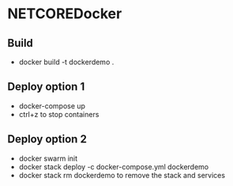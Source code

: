 # NETCOREDocker
## Build
- docker build -t dockerdemo .

## Deploy option 1
- docker-compose up 
- ctrl+z to stop containers

## Deploy option 2
- docker swarm init
- docker stack deploy -c docker-compose.yml dockerdemo
- docker stack rm dockerdemo to remove the stack and services

